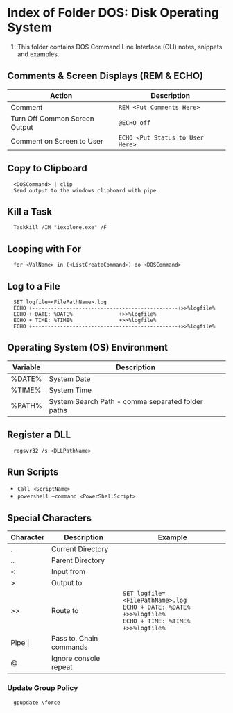 # Index of Folder DOS: Disk Operating System

1. This folder contains DOS Command Line Interface (CLI) notes, snippets and examples.

## Comments & Screen Displays (REM & ECHO)
| Action | Description |
| ---- | ---- | 
| Comment | ```REM <Put Comments Here> ```| 
| Turn Off Common Screen Output | ```@ECHO off ```| 
| Comment on Screen to User | ```ECHO <Put Status to User Here> ```| 

## Copy to Clipboard
```dos
  <DOSCommand> | clip
  Send output to the windows clipboard with pipe
```

## Kill a Task
```dos
  Taskkill /IM "iexplore.exe" /F
```

## Looping with For
```dos
  for <ValName> in (<ListCreateCommand>) do <DOSCommand>
```

## Log to a File
```dos
  SET logfile=<FilePathName>.log
  ECHO +-----------------------------------------------+>>%logfile%
  ECHO + DATE: %DATE%				+>>%logfile%
  ECHO + TIME: %TIME%				+>>%logfile%
  ECHO +-----------------------------------------------+>>%logfile%
```

## Operating System (OS) Environment
| Variable | Description |
| ---- | ---- | 
| %DATE% | System Date | 
| %TIME% | System Time | 
| %PATH% | System Search Path - comma separated folder paths |

## Register a DLL
```dos
  regsvr32 /s <DLLPathName>
```

## Run Scripts
- ```Call <ScriptName>```
- ```powershell –command <PowerShellScript>```

## Special Characters
| Character | Description | Example |
| ---- | ---- | ---- |
| . | Current Directory | |
| .. | Parent Directory | |
| < | Input from | |
| > | Output to | |
| >> | Route to | ```SET logfile=<FilePathName>.log```<BR>```ECHO + DATE: %DATE%	+>>%logfile%```<BR>```ECHO + TIME: %TIME%	+>>%logfile%  ``` |
| Pipe \| | Pass to, Chain commands| |
| @ | Ignore console repeat | |

### Update Group Policy
```dos
  gpupdate \force
```

